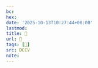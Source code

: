 ```yaml
---
bc:
hex:
date: '2025-10-13T10:27:44+08:00'
lastmod:
title: 􄁎
url: 􄁎
tags: [𠢲]
src: DCCV
note:
---
```

